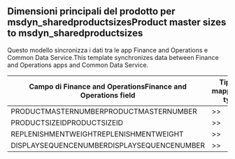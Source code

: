 ## <a name="product-master-sizes-to-msdyn_sharedproductsizes"></a><span data-ttu-id="bfddd-101">Dimensioni principali del prodotto per msdyn_sharedproductsizes</span><span class="sxs-lookup"><span data-stu-id="bfddd-101">Product master sizes to msdyn_sharedproductsizes</span></span>

<span data-ttu-id="bfddd-102">Questo modello sincronizza i dati tra le app Finance and Operations e Common Data Service.</span><span class="sxs-lookup"><span data-stu-id="bfddd-102">This template synchronizes data between Finance and Operations apps and Common Data Service.</span></span>

<span data-ttu-id="bfddd-103">Campo di Finance and Operations</span><span class="sxs-lookup"><span data-stu-id="bfddd-103">Finance and Operations field</span></span> | <span data-ttu-id="bfddd-104">Tipo di mappa</span><span class="sxs-lookup"><span data-stu-id="bfddd-104">Map type</span></span> | <span data-ttu-id="bfddd-105">Altro campo di Dynamics 365</span><span class="sxs-lookup"><span data-stu-id="bfddd-105">Other Dynamics 365 field</span></span> | <span data-ttu-id="bfddd-106">Valore predefinito</span><span class="sxs-lookup"><span data-stu-id="bfddd-106">Default value</span></span>
---|---|---|---
<span data-ttu-id="bfddd-107">PRODUCTMASTERNUMBER</span><span class="sxs-lookup"><span data-stu-id="bfddd-107">PRODUCTMASTERNUMBER</span></span> | >> | <span data-ttu-id="bfddd-108">msdyn_globalproduct.msdyn_productnumber</span><span class="sxs-lookup"><span data-stu-id="bfddd-108">msdyn_globalproduct.msdyn_productnumber</span></span> | 
<span data-ttu-id="bfddd-109">PRODUCTSIZEID</span><span class="sxs-lookup"><span data-stu-id="bfddd-109">PRODUCTSIZEID</span></span> | >> | <span data-ttu-id="bfddd-110">msdyn_productsize.msdyn_productsize</span><span class="sxs-lookup"><span data-stu-id="bfddd-110">msdyn_productsize.msdyn_productsize</span></span> | 
<span data-ttu-id="bfddd-111">REPLENISHMENTWEIGHT</span><span class="sxs-lookup"><span data-stu-id="bfddd-111">REPLENISHMENTWEIGHT</span></span> | >> | <span data-ttu-id="bfddd-112">msdyn_replenishmentweight</span><span class="sxs-lookup"><span data-stu-id="bfddd-112">msdyn_replenishmentweight</span></span> | 
<span data-ttu-id="bfddd-113">DISPLAYSEQUENCENUMBER</span><span class="sxs-lookup"><span data-stu-id="bfddd-113">DISPLAYSEQUENCENUMBER</span></span> | >> | <span data-ttu-id="bfddd-114">msdyn_displaysequencenumber</span><span class="sxs-lookup"><span data-stu-id="bfddd-114">msdyn_displaysequencenumber</span></span> | 
